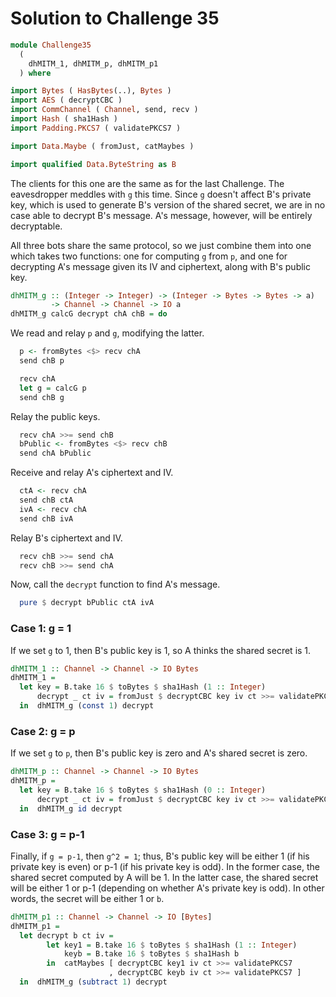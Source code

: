 # Solution to Challenge 35

```haskell
module Challenge35
  (
    dhMITM_1, dhMITM_p, dhMITM_p1 
  ) where

import Bytes ( HasBytes(..), Bytes )
import AES ( decryptCBC )
import CommChannel ( Channel, send, recv )
import Hash ( sha1Hash )
import Padding.PKCS7 ( validatePKCS7 )

import Data.Maybe ( fromJust, catMaybes )

import qualified Data.ByteString as B
```

The clients for this one are the same as for the last Challenge.
The eavesdropper meddles with `g` this time.
Since `g` doesn't affect B's private key, which is used to
generate B's version of the shared secret,
we are in no case able to decrypt B's message.
A's message, however, will be entirely decryptable.

All three bots share the same protocol,
so we just combine them into one
which takes two functions:
one for computing `g` from `p`,
and one for decrypting A's message given its IV and ciphertext,
along with B's public key.

```haskell
dhMITM_g :: (Integer -> Integer) -> (Integer -> Bytes -> Bytes -> a)
         -> Channel -> Channel -> IO a
dhMITM_g calcG decrypt chA chB = do
```

We read and relay `p` and `g`, modifying the latter.

```haskell
  p <- fromBytes <$> recv chA
  send chB p

  recv chA
  let g = calcG p
  send chB g
```

Relay the public keys.

```haskell
  recv chA >>= send chB
  bPublic <- fromBytes <$> recv chB
  send chA bPublic
```

Receive and relay A's ciphertext and IV.

```haskell
  ctA <- recv chA
  send chB ctA
  ivA <- recv chA
  send chB ivA
```

Relay B's ciphertext and IV.

```haskell
  recv chB >>= send chA
  recv chB >>= send chA
```

Now, call the `decrypt` function to find A's message.

```haskell
  pure $ decrypt bPublic ctA ivA
```

### Case 1: g = 1

If we set `g` to 1, then B's public key is 1, so A thinks the shared secret is 1.

```haskell
dhMITM_1 :: Channel -> Channel -> IO Bytes
dhMITM_1 =
  let key = B.take 16 $ toBytes $ sha1Hash (1 :: Integer)
      decrypt _ ct iv = fromJust $ decryptCBC key iv ct >>= validatePKCS7
  in  dhMITM_g (const 1) decrypt
```

### Case 2: g = p

If we set `g` to `p`, then B's public key is zero and A's shared secret is zero.

```haskell
dhMITM_p :: Channel -> Channel -> IO Bytes
dhMITM_p =
  let key = B.take 16 $ toBytes $ sha1Hash (0 :: Integer)
      decrypt _ ct iv = fromJust $ decryptCBC key iv ct >>= validatePKCS7
  in  dhMITM_g id decrypt
```

### Case 3: g = p-1

Finally, if `g = p-1`, then `g^2 = 1`;
thus, B's public key will be either 1 (if his private key is even)
or p-1 (if his private key is odd).
In the former case, the shared secret computed by A will be 1.
In the latter case, the shared secret will be either 1 or p-1
(depending on whether A's private key is odd).
In other words, the secret will be either 1 or `b`.

```haskell
dhMITM_p1 :: Channel -> Channel -> IO [Bytes]
dhMITM_p1 =
  let decrypt b ct iv =
        let key1 = B.take 16 $ toBytes $ sha1Hash (1 :: Integer)
            keyb = B.take 16 $ toBytes $ sha1Hash b
        in  catMaybes [ decryptCBC key1 iv ct >>= validatePKCS7
                      , decryptCBC keyb iv ct >>= validatePKCS7 ]
  in  dhMITM_g (subtract 1) decrypt
```
